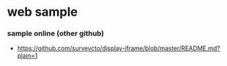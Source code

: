 
# web sample

### sample online (other github)
* https://github.com/surveycto/display-iframe/blob/master/README.md?plain=1
